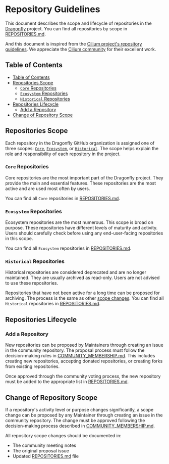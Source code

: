 # Repository Guidelines

This document describes the scope and lifecycle of repositories in the [Dragonfly](https://github.com/dragonflyoss) project. You can find all repositories by scope in [REPOSITORIES.md](REPOSITORIES.md).

And this document is inspired from the [Cilium project's repository guidelines](https://github.com/cilium/community/blob/main/REPOSITORY-GUIDELINES.md). We appreciate the [Cilium community](https://github.com/cilium/community) for their excellent work.

## Table of Contents

- [Table of Contents](#table-of-contents)
- [Repositories Scope](#repositories-scope)
  - [`Core` Repositories](#core-repositories)
  - [`Ecosystem` Repositories](#ecosystem-repositories)
  - [`Historical` Repositories](#historical-repositories)
- [Repositories Lifecycle](#repositories-lifecycle)
  - [Add a Repository](#add-a-repository)
- [Change of Repository Scope](#change-of-repository-scope)

## Repositories Scope

Each repository in the Dragonfly GitHub organization is assigned one of three scopes: [`Core`](#core-repositories), [`Ecosystem`](#ecosystem-repositories), or [`Historical`](#historical-repositories). The scope helps explain the role and responsibility of each repository in the project.

### `Core` Repositories

Core repositories are the most important part of the Dragonfly project. They provide the main and essential features. These repositories are the most active and are used most often by users.

You can find all `Core` repositories in [REPOSITORIES.md](REPOSITORIES.md#core-scope).

### `Ecosystem` Repositories

Ecosystem repositories are the most numerous. This scope is broad on purpose. These repositories have different levels of maturity and activity. Users should carefully check before using any end-user-facing repositories in this scope.

You can find all `Ecosystem` repositories in [REPOSITORIES.md](REPOSITORIES.md#ecosystem-scope).

### `Historical` Repositories

Historical repositories are considered deprecated and are no longer maintained. They are usually archived as read-only. Users are not advised to use these repositories.

Repositories that have not been active for a long time can be proposed for archiving. The process is the same as other [scope changes](#change-of-repository-scope). You can find all `Historical` repositories in [REPOSITORIES.md](./REPOSITORIES.md#historical-repositories).

## Repositories Lifecycle

### Add a Repository

New repositories can be proposed by Maintainers through creating an issue in the community repository. The proposal process must follow the decision-making rules in [COMMUNITY_MEMBERSHIP.md](./COMMUNITY_MEMBERSHIP.md#how-we-make-decisions). This includes creating new repositories, accepting donated repositories, or creating forks from existing repositories.

Once approved through the community voting process, the new repository must be added to the appropriate list in [REPOSITORIES.md](./REPOSITORIES.md).

## Change of Repository Scope

If a repository's activity level or purpose changes significantly, a scope change can be proposed by any Maintainer through creating an issue in the community repository. The change must be approved following the decision-making process described in [COMMUNITY_MEMBERSHIP.md](./COMMUNITY_MEMBERSHIP.md#how-we-make-decisions).

All repository scope changes should be documented in:

- The community meeting notes
- The original proposal issue
- Updated [REPOSITORIES.md](REPOSITORIES.md) file
